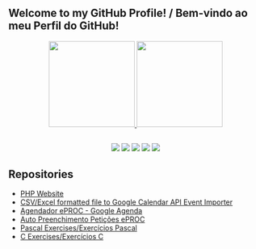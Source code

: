 ## Welcome to my GitHub Profile! / Bem-vindo ao meu Perfil do GitHub!


<div align="center">
  <a href="https://github.com/gianluca-magnabosco">
  <img height="170em" src="https://github-readme-stats.vercel.app/api?username=gianluca-magnabosco&show_icons=true&theme=dark&include_all_commits=true&count_private=true&border_radius=35"/>
  <img height="170em" src="https://github-readme-stats.vercel.app/api/top-langs/?username=gianluca-magnabosco&langs_count=7&theme=dark&border_radius=35"/>
</div>

##
 <div align="center"> 
  <a href="https://www.linkedin.com/in/gianluca-notari-magnabosco-da-silva-2074b1179/" target="_blank"><img src="https://img.shields.io/badge/-LinkedIn-%230077B5?style=for-the-badge&logo=linkedin&logoColor=white" target="_blank"></a> 
  <a href = "mailto:gianluca_1406@hotmail.com"><img src="https://img.shields.io/badge/Microsoft_Outlook-0078D4?style=for-the-badge&logo=microsoft-outlook&logoColor=white" target="_blank"></a>
  <a href="https://discordapp.com/users/246402163608256513/" target="_blank"><img src="https://img.shields.io/badge/Discord-7289DA?style=for-the-badge&logo=discord&logoColor=white" target="_blank"></a> 
   <a href="https://www.facebook.com/gianzindozap/" target="_blank"><img src="https://img.shields.io/badge/Facebook-1877F2?style=for-the-badge&logo=facebook&logoColor=white" target="_blank"></a>
   <a href="https://www.instagram.com/gianluta/" target="_blank"><img src="https://img.shields.io/badge/-Instagram-%23E4405F?style=for-the-badge&logo=instagram&logoColor=white" target="_blank"></a>
</div>

## Repositories
  
* [PHP Website](https://github.com/gianluca-magnabosco/PHP-website)</br >
* [CSV/Excel formatted file to Google Calendar API Event Importer](https://github.com/gianluca-magnabosco/CSV-to-Google-Calendar-API)</br >
* [Agendador ePROC - Google Agenda](https://github.com/gianluca-magnabosco/Agendador-ePROC)</br >
* [Auto Preenchimento Petições ePROC](https://github.com/gianluca-magnabosco/Auto-Preenchimento-Peticoes-ePROC)</br >
* [Pascal Exercises/Exercícios Pascal](https://github.com/gianluca-magnabosco/Pascal-Exercises)</br >
* [C Exercises/Exercícios C](https://github.com/gianluca-magnabosco/C-Exercises)</br >

